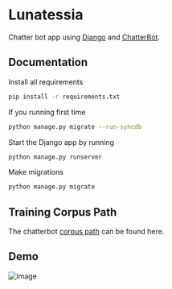 # Lunatessia

Chatter bot app using [Django](https://ww.djangoproject.com) and [ChatterBot](https://github.com/gunthercox/ChatterBot).

## Documentation

Install all requirements

```bash
pip install -r requirements.txt
```

If you running first time

```Bash
python manage.py migrate --run-syncdb
```

Start the Django app by running

```Bash
python manage.py runserver
```

Make migrations

```Bash
python manage.py migrate
```

## Training Corpus Path

The chatterbot [corpus path](https://github.com/gunthercox/chatterbot-corpus/tree/master/chatterbot_corpus/data/) can be found here.

## Demo

![image](https://user-images.githubusercontent.com/63483228/205886231-29a609ab-a5dd-4610-8b41-102e5a56d376.png)

